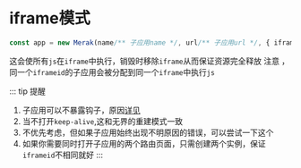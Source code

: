 # iframe模式
```ts
const app = new Merak(name/** 子应用name */, url/** 子应用url */, { iframe: 'iframeid' })
```
这会使所有`js`在`iframe`中执行，销毁时移除`iframe`从而保证资源完全释放
注意 ，同一个`iframeid`的子应用会被分配到同一个`iframe`中执行`js`

::: tip 提醒
1. 子应用可以不暴露钩子，原因[详见]()
2. 当不打开`keep-alive`,这和无界的重建模式一致[]()
3. 不优先考虑，但如果子应用始终出现不明原因的错误，可以尝试一下这个
4. 如果你需要同时打开子应用的两个路由页面，只需创建两个实例，保证`iframeid`不相同就好
::: 